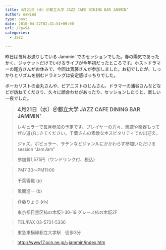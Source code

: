 ```yaml
---
title: 4月21日（水）＠都立大学 JAZZ CAFE DINING BAR JAMMIN’
author: eawind
type: post
date: 2010-04-22T02:31:51+09:00
url: /?p=94
categories:
  - Jazz

---
```

昨日は毎月お送りしている Jammin' でのセッションでした。春の陽気であったかく、ジャケットだけでいけるライブが今年初だったところです。ホストドラマーの尾方さんがお休みで、今回は斉藤さんが参加しました。お初でしたが、しっかりとリズムを刻むドラミングは安定感ばっちりでした。

ボーカリストの金丸さんや、ピアニストのじんさん、ドラマーの浦谷さんなどなどが訪ねてくださり、久々に顔合わせがあったり、セッションしたりと、楽しい一夜でした。

> **<big>4月21日（水）＠都立大学 JAZZ CAFE DINING BAR JAMMIN'</big>**
> 
> レギュラーで毎月参加の予定です。プレイヤーの方々、楽譜や楽器もってぜひ遊びにきてください。千葉さんの素敵なホスピタリティでお出迎え。
> 
> ジャズ、ポピュラー、ラテンなどジャンルにかかわらず参加いただけるsession &#8220;JamJam&#8221;
> 
> 参加費1,575円（ワンドリンク付、税込）
  
> PM7:30〜PM11:00
> 
> 千葉香織 (p)
  
> 風間進一 (b)
  
> 斉藤りょう (ds)
> 
> 東京都目黒区柿の木坂1-30-19 グレース柿の木坂2F
  
> TEL/FAX 03-5731-5336
  
> 東急東横線都立大学駅　徒歩3分
  
> http://www17.ocn.ne.jp/~jammin/index.htm
